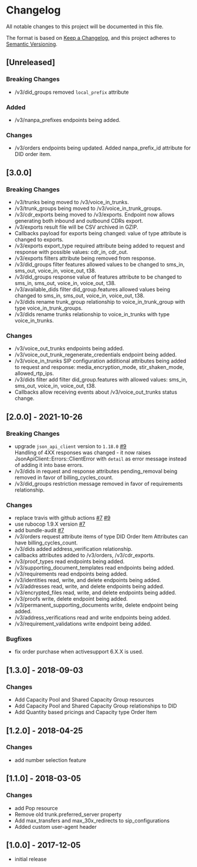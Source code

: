 # Changelog
All notable changes to this project will be documented in this file.

The format is based on [Keep a Changelog](https://keepachangelog.com/en/1.0.0/),
and this project adheres to [Semantic Versioning](https://semver.org/spec/v2.0.0.html).

## [Unreleased]
### Breaking Changes
- /v3/did_groups removed `local_prefix` attribute
### Added
- /v3/nanpa_prefixes endpoints being added.

### Changes
- /v3/orders endpoints being updated. Added nanpa_prefix_id attribute for DID order item.

## [3.0.0]
### Breaking Changes
- /v3/trunks being moved to /v3/voice_in_trunks.
- /v3/trunk_groups being moved to /v3/voice_in_trunk_groups.
- /v3/cdr_exports being moved to /v3/exports. Endpoint now allows generating both inbound and outbound CDRs export.
- /v3/exports result file will be CSV archived in GZIP.
- Callbacks payload for exports being changed: value of type attribute is changed to exports.
- /v3/exports export_type required attribute being added to request and response with possible values: cdr_in, cdr_out.
- /v3/exports filters attribute being removed from response.
- /v3/did_groups filter features allowed values to be changed to sms_in, sms_out, voice_in, voice_out, t38.
- /v3/did_groups response value of features attribute to be changed to sms_in, sms_out, voice_in, voice_out, t38.
- /v3/available_dids filter did_group.features allowed values being changed to sms_in, sms_out, voice_in, voice_out, t38.
- /v3/dids rename trunk_group relationship to voice_in_trunk_group with type voice_in_trunk_groups.
- /v3/dids rename trunks relationship to voice_in_trunks with type voice_in_trunks.

### Changes
- /v3/voice_out_trunks endpoints being added.
- /v3/voice_out_trunk_regenerate_credentials endpoint being added.
- /v3/voice_in_trunks SIP configuration additional attributes being added to request and response: media_encryption_mode, stir_shaken_mode, allowed_rtp_ips.
- /v3/dids filter add filter did_group.features with allowed values: sms_in, sms_out, voice_in, voice_out, t38.
- Callbacks allow receiving events about /v3/voice_out_trunks status change.

## [2.0.0] - 2021-10-26
### Breaking Changes
- upgrade `json_api_client` version to `1.18.0` [#9](https://github.com/didww/didww-v3-ruby/pull/9)  
    Handling of 4XX responses was changed - it now raises JsonApiClient::Errors::ClientError with `detail` as error message instead of adding it into base errors.
- /v3/dids in request and response attributes pending_removal being removed in favor of billing_cycles_count.
- /v3/did_groups restriction message removed in favor of requirements relationship.
  
### Changes
- replace travis with github actions [#7](https://github.com/didww/didww-v3-ruby/pull/7) [#9](https://github.com/didww/didww-v3-ruby/pull/9)
- use rubocop 1.9.X version [#7](https://github.com/didww/didww-v3-ruby/pull/7)
- add bundle-audit [#7](https://github.com/didww/didww-v3-ruby/pull/7)
- /v3/orders request attribute items of type DID Order Item Attributes can have billing_cycles_count.
- /v3/dids added address_verification relationship.
- callbacks attributes added to /v3/orders, /v3/cdr_exports.
- /v3/proof_types read endpoints being added.
- /v3/supporting_document_templates read endpoints being added.
- /v3/requirements read endpoints being added.
- /v3/identities read, write, and delete endpoints being added.
- /v3/addresses read, write, and delete endpoints being added.
- /v3/encrypted_files read, write, and delete endpoints being added.
- /v3/proofs write, delete endpoint being added.
- /v3/permanent_supporting_documents write, delete endpoint being added.
- /v3/address_verifications read and write endpoints being added.
- /v3/requirement_validations write endpoint being added.

### Bugfixes
- fix order purchase when activesupport 6.X.X is used.

## [1.3.0] - 2018-09-03
### Changes
- Add Capacity Pool and Shared Capacity Group resources
- Add Capacity Pool and Shared Capacity Group relationships to DID
- Add Quantity based pricings and Capacity type Order Item

## [1.2.0] - 2018-04-25
### Changes
- add number selection feature

## [1.1.0] - 2018-03-05
### Changes
- add Pop resource
- Remove old trunk.preferred_server property
- Add max_transfers and max_30x_redirects to sip_configurations
- Added custom user-agent header

## [1.0.0] - 2017-12-05
- initial release
